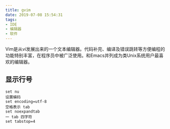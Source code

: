 ```yaml
---
title: gvim
date: 2019-07-08 15:54:31
tags:
- IDE
- 编辑器
- 软件
---
```

Vim是从vi发展出来的一个文本编辑器。代码补完、编译及错误跳转等方便编程的功能特别丰富，在程序员中被广泛使用。和Emacs并列成为类Unix系统用户最喜欢的编辑器。
<!-- more -->
## 显示行号
```
set nu
设置编码
set encoding=utf-8
空格表示 tab
set noexpandtab
一 tab 四字符
set tabstop=4
```